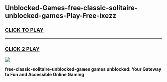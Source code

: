 
## Unblocked-Games-free-classic-solitaire-unblocked-games-Play-Free-ixezz
<h3>
<a href="https://premium76.site?title=free-classic-solitaire-unblocked-games&ref=09A">CLICK TO PLAY</a></h3>
<hr>

<h3>
<a href="https://premium76.site?title=free-classic-solitaire-unblocked-games&ref=09A">CLICK 2 PLAY</a>
  
</h3>

<a href="https://premium76.site?title=free-classic-solitaire-unblocked-games&ref=09A"><img src="https://clearcache.store/games.png"></a>


**free-classic-solitaire-unblocked-games games unblocked: Your Gateway to Fun and Accessible Online Gaming**

